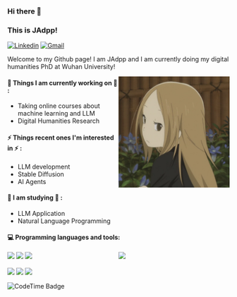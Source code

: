 ### Hi there 👋 
### This is JAdpp!

[![Linkedin](https://img.shields.io/badge/-LinkedIn-blue?style=flat&logo=Linkedin&logoColor=white)](https://www.linkedin.cn/incareer/in/yangming-zhang-38b8421a9/)
[![Gmail](https://img.shields.io/badge/-Gmail-c14438?style=flat&logo=Gmail&logoColor=white)](mailto:jadppcc@gmail.com)

Welcome to my Github page! I am JAdpp and I am currently doing my digital humanities PhD at Wuhan University!  

<img align="right" alt="img" src="https://github.com/JAdpp/JAdpp/blob/main/bloghead.jpg" width="50%" height="auto" />


#### 🌱 Things I am currently working on 🌱 : 
- Taking online courses about machine learning and LLM 
- Digital Humanities Research
 
 
#### ⚡ Things recent ones I'm interested in ⚡ : 
- LLM development
- Stable Diffusion
- AI Agents

#### 🌻 I am studying 🌻 :
- LLM Application
- Natural Language Programming 

#### :computer: Programming languages and tools: 
<p>
	<img width="50%" align="right" src="https://github-readme-stats.vercel.app/api?username=JAdpp&show_icons=true&hide_border=true" />
 
<code><img width="10%" src="https://www.vectorlogo.zone/logos/python/python-ar21.svg"></code>
<code><img width="8%" src="https://www.vectorlogo.zone/logos/r-project/r-project-icon.svg"></code>
<code><img width="10%" src="https://www.vectorlogo.zone/logos/javascript/javascript-icon.svg"></code>\
<br />
<code><img width="10%" src="https://www.vectorlogo.zone/logos/djangoproject/djangoproject-icon.svg"></code>
<code><img width="10%" src="https://www.vectorlogo.zone/logos/php/php-icon.svg"></code>
<code><img width="10%" src="https://www.vectorlogo.zone/logos/d3js/d3js-icon.svg"></code>
</p>

![CodeTime Badge](https://img.shields.io/endpoint?style=social&color=222&url=https%3A%2F%2Fapi.codetime.dev%2Fshield%3Fid%3D26814%26project%3D%26in=0)
